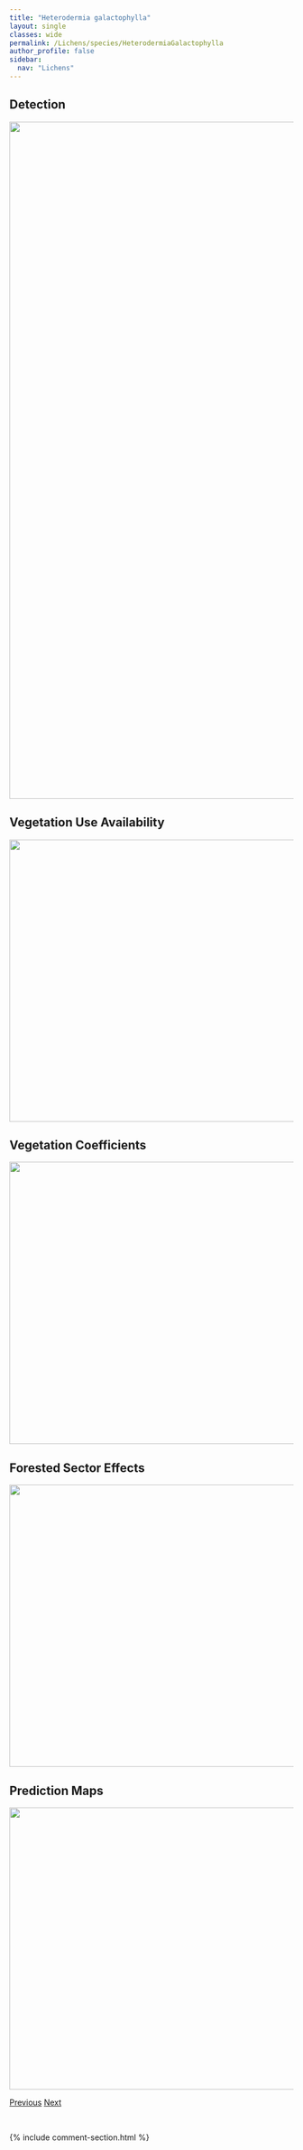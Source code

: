```yaml
---
title: "Heterodermia galactophylla"
layout: single
classes: wide
permalink: /Lichens/species/HeterodermiaGalactophylla
author_profile: false
sidebar:
  nav: "Lichens"
---
```


<h2>Detection</h2>

<a href="https://drive.google.com/uc?export=view&id=1x_4y5RvLFCrPXMgWX6h3kzw58ULT68OV">
<img src="https://drive.google.com/uc?export=view&id=1x_4y5RvLFCrPXMgWX6h3kzw58ULT68OV" height = "1200" width = "800">
</a>


<h2>Vegetation Use Availability</h2>

<a href="https://drive.google.com/uc?export=view&id=1ppawFoB0U9al2kbBNYehQZ4eSeb53Don">
<img src="https://drive.google.com/uc?export=view&id=1ppawFoB0U9al2kbBNYehQZ4eSeb53Don" height = "500" width = "1000">
</a>


<h2>Vegetation Coefficients</h2>

<a href="https://drive.google.com/uc?export=view&id=1p23w_FqBNSeSXSdNbpQh54WV_X018y_J">
<img src="https://drive.google.com/uc?export=view&id=1p23w_FqBNSeSXSdNbpQh54WV_X018y_J" height = "500" width = "1000">
</a>


<h2>Forested Sector Effects</h2>

<a href="https://drive.google.com/uc?export=view&id=145XmsSUAD9YWg9x00z26zqmpx1_WLJBl">
<img src="https://drive.google.com/uc?export=view&id=145XmsSUAD9YWg9x00z26zqmpx1_WLJBl" height = "500" width = "1000">
</a>


<h2>Prediction Maps</h2>

<a href="https://drive.google.com/uc?export=view&id=1CTIroX95mFSnuS1Ggar_tApO5rxN96oT">
<img src="https://drive.google.com/uc?export=view&id=1CTIroX95mFSnuS1Ggar_tApO5rxN96oT" height = "500" width = "1000">
</a>


<a href="/DevelopmentWebsite/Lichens/species/GowardiaNigricans" class="pagination--pager" title="Gowardia nigricans">Previous</a> <a href="/DevelopmentWebsite/Lichens/species/HeterodermiaJaponica" class="pagination--pager" title="Heterodermia japonica">Next</a>

<p>&nbsp;</p>

{% include comment-section.html %}

